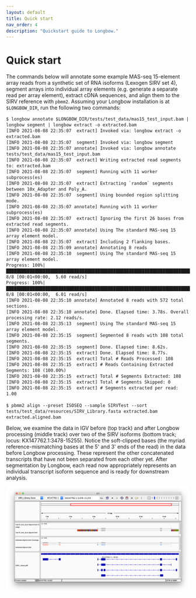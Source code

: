 ```yaml
---
layout: default
title: Quick start
nav_order: 4
description: "Quickstart guide to Longbow."
---
```


# Quick start

The commands below will annotate some example MAS-seq 15-element array reads from a synthetic set of RNA isoforms (Lexogen SIRV set 4), segment arrays into individual array elements (e.g. generate a separate read per array element), extract cDNA sequences, and align them to the SIRV reference with `pbmm2`.  Assuming your Longbow installation is at `$LONGBOW_DIR`, run the following two commands:

```shell
$ longbow annotate $LONGBOW_DIR/tests/test_data/mas15_test_input.bam | longbow segment | longbow extract -o extracted.bam
[INFO 2021-08-08 22:35:07  extract] Invoked via: longbow extract -o extracted.bam
[INFO 2021-08-08 22:35:07  segment] Invoked via: longbow segment
[INFO 2021-08-08 22:35:07 annotate] Invoked via: longbow annotate tests/test_data/mas15_test_input.bam
[INFO 2021-08-08 22:35:07  extract] Writing extracted read segments to: extracted.bam
[INFO 2021-08-08 22:35:07  segment] Running with 11 worker subprocess(es)
[INFO 2021-08-08 22:35:07  extract] Extracting `random` segments between 10x_Adapter and Poly_A.
[INFO 2021-08-08 22:35:07  segment] Using bounded region splitting mode.
[INFO 2021-08-08 22:35:07 annotate] Running with 11 worker subprocess(es)
[INFO 2021-08-08 22:35:07  extract] Ignoring the first 26 bases from extracted read segments.
[INFO 2021-08-08 22:35:07 annotate] Using The standard MAS-seq 15 array element model.
[INFO 2021-08-08 22:35:07  extract] Including 2 flanking bases.
[INFO 2021-08-08 22:35:09 annotate] Annotating 8 reads
[INFO 2021-08-08 22:35:10  segment] Using The standard MAS-seq 15 array element model.
Progress: 100%|██████████████████████████████████████████████████████████████████████████████| 8/8 [00:01<00:00,  5.60 read/s]
Progress: 100%|██████████████████████████████████████████████████████████████████████████████| 8/8 [00:01<00:00,  6.01 read/s]
[INFO 2021-08-08 22:35:10 annotate] Annotated 8 reads with 572 total sections.
[INFO 2021-08-08 22:35:10 annotate] Done. Elapsed time: 3.78s. Overall processing rate: 2.12 reads/s.
[INFO 2021-08-08 22:35:13  segment] Using The standard MAS-seq 15 array element model.
[INFO 2021-08-08 22:35:15  segment] Segmented 8 reads with 108 total segments.
[INFO 2021-08-08 22:35:15  segment] Done. Elapsed time: 8.62s.
[INFO 2021-08-08 22:35:15  extract] Done. Elapsed time: 8.77s.
[INFO 2021-08-08 22:35:15  extract] Total # Reads Processed: 108
[INFO 2021-08-08 22:35:15  extract] # Reads Containing Extracted Segments: 108 (100.00%)
[INFO 2021-08-08 22:35:15  extract] Total # Segments Extracted: 108
[INFO 2021-08-08 22:35:15  extract] Total # Segments Skipped: 0
[INFO 2021-08-08 22:35:15  extract] # Segments extracted per read: 1.00

$ pbmm2 align --preset ISOSEQ --sample SIRVTest --sort tests/test_data/resources/SIRV_Library.fasta extracted.bam extracted.aligned.bam
```

Below, we examine the data in IGV before (top track) and after Longbow processing (middle track) over two of the SIRV isoforms (bottom track; locus: KX147762.1:3478-15255).  Notice the soft-clipped bases (the myriad reference-mismatching bases at the 5' and 3' ends of the read) in the data before Longbow processing. These represent the other concatenated transcripts that have not been separated from each other yet.  After segmentation by Longbow, each read now appropriately represents an individual transcript isoform sequence and is ready for downstream analysis.

![IGV screenshot for two SIRV isoforms](figures/quick_start_igv3.png)
